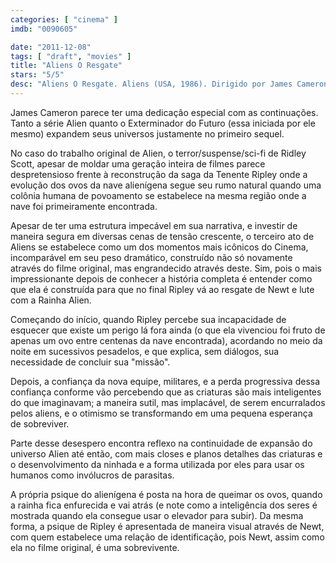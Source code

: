 ```yaml
---
categories: [ "cinema" ]
imdb: "0090605"

date: "2011-12-08"
tags: [ "draft", "movies" ]
title: "Aliens O Resgate"
stars: "5/5"
desc: "Aliens O Resgate. Aliens (USA, 1986). Dirigido por James Cameron. Escrito por James Cameron, David Giler, Walter Hill, Dan O'Bannon, Ronald Shusett, James Cameron. Com Sigourney Weaver, Carrie Henn, Michael Biehn, Paul Reiser, Lance Henriksen, Bill Paxton, Jenette Goldstein, William Hope, Al Matthews."
---
```

James Cameron parece ter uma dedicação especial com as continuações. Tanto a série Alien quanto o Exterminador do Futuro (essa iniciada por ele mesmo) expandem seus universos justamente no primeiro sequel.

No caso do trabalho original de Alien, o terror/suspense/sci-fi de Ridley Scott, apesar de moldar uma geração inteira de filmes parece despretensioso frente à reconstrução da saga da Tenente Ripley onde a evolução dos ovos da nave alienígena segue seu rumo natural quando uma colônia humana de povoamento se estabelece na mesma região onde a nave foi primeiramente encontrada.

Apesar de ter uma estrutura impecável em sua narrativa, e investir de maneira segura em diversas cenas de tensão crescente, o terceiro ato de Aliens se estabelece como um dos momentos mais icônicos do Cinema, incomparável em seu peso dramático, construído não só novamente através do filme original, mas engrandecido através deste. Sim, pois o mais impressionante depois de conhecer a história completa é entender como que ela é construída para que no final Ripley vá ao resgate de Newt e lute com a Rainha Alien.

Começando do início, quando Ripley percebe sua incapacidade de esquecer que existe um perigo lá fora ainda (o que ela vivenciou foi fruto de apenas um ovo entre centenas da nave encontrada), acordando no meio da noite em sucessivos pesadelos, e que explica, sem diálogos, sua necessidade de concluir sua "missão".

Depois, a confiança da nova equipe, militares, e a perda progressiva dessa confiança conforme vão percebendo que as criaturas são mais inteligentes do que imaginavam; a maneira sutil, mas implacável, de serem encurralados pelos aliens, e o otimismo se transformando em uma pequena esperança de sobreviver.

Parte desse desespero encontra reflexo na continuidade de expansão do universo Alien até então, com mais closes e planos detalhes das criaturas e o desenvolvimento da ninhada e a forma utilizada por eles para usar os humanos como invólucros de parasitas.

A própria psique do alienígena é posta na hora de queimar os ovos, quando a rainha fica enfurecida e vai atrás (e note como a inteligência dos seres é mostrada quando ela consegue usar o elevador para subir). Da mesma forma, a psique de Ripley é apresentada de maneira visual através de Newt, com quem estabelece uma relação de identificação, pois Newt, assim como ela no filme original, é uma sobrevivente.

